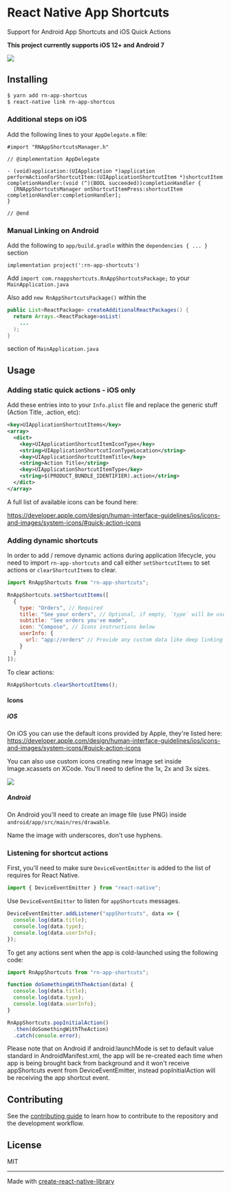 # React Native App Shortcuts

Support for Android App Shortcuts and iOS Quick Actions

**This project currently supports iOS 12+ and Android 7**

![](/assets/example.png)

## Installing

```bash
$ yarn add rn-app-shortcus
$ react-native link rn-app-shortcus
```

### Additional steps on iOS

Add the following lines to your `AppDelegate.m` file:

```obj-c
#import "RNAppShortcutsManager.h"

// @implementation AppDelegate

- (void)application:(UIApplication *)application performActionForShortcutItem:(UIApplicationShortcutItem *)shortcutItem completionHandler:(void (^)(BOOL succeeded))completionHandler {
  [RNAppShortcutsManager onShortcutItemPress:shortcutItem completionHandler:completionHandler];
}

// @end
```

### Manual Linking on Android

Add the following to `app/build.gradle` within the `dependencies { ... }` section

```
implementation project(':rn-app-shortcuts')
````

Add `import com.rnappshortcuts.RnAppShortcutsPackage;` to your `MainApplication.java`

Also add `new RnAppShortcutsPackage()` within the 

```java
public List<ReactPackage> createAdditionalReactPackages() {
  return Arrays.<ReactPackage>asList(
    ...
  );
}
```
section of `MainApplication.java`

## Usage

### Adding static quick actions - iOS only

Add these entries into to your `Info.plist` file and replace the generic stuff (Action Title, .action, etc):

```xml
<key>UIApplicationShortcutItems</key>
<array>
  <dict>
    <key>UIApplicationShortcutItemIconType</key>
    <string>UIApplicationShortcutIconTypeLocation</string>
    <key>UIApplicationShortcutItemTitle</key>
    <string>Action Title</string>
    <key>UIApplicationShortcutItemType</key>
    <string>$(PRODUCT_BUNDLE_IDENTIFIER).action</string>
  </dict>
</array>
```

A full list of available icons can be found here:

<https://developer.apple.com/design/human-interface-guidelines/ios/icons-and-images/system-icons/#quick-action-icons>

### Adding dynamic shortcuts

In order to add / remove dynamic actions during application lifecycle, you need to import `rn-app-shortcuts` and call either `setShortcutItems` to set actions or `clearShortcutItems` to clear.

```js
import RnAppShortcuts from "rn-app-shortcuts";

RnAppShortcuts.setShortcutItems([
  {
    type: "Orders", // Required
    title: "See your orders", // Optional, if empty, `type` will be used instead
    subtitle: "See orders you've made",
    icon: "Compose", // Icons instructions below
    userInfo: {
      url: "app://orders" // Provide any custom data like deep linking URL
    }
  }
]);
```

To clear actions:

```js
RnAppShortcuts.clearShortcutItems();
```

#### Icons

##### iOS

On iOS you can use the default icons provided by Apple, they're listed here: https://developer.apple.com/design/human-interface-guidelines/ios/icons-and-images/system-icons/#quick-action-icons

You can also use custom icons creating new Image set inside Image.xcassets on XCode. You'll need to define the 1x, 2x and 3x sizes.

![](/assets/ios.png)

##### Android

On Android you'll need to create an image file (use PNG) inside `android/app/src/main/res/drawable`.

Name the image with underscores, don't use hyphens.

### Listening for shortcut actions

First, you'll need to make sure `DeviceEventEmitter` is added to the list of
requires for React Native.

```js
import { DeviceEventEmitter } from "react-native";
```

Use `DeviceEventEmitter` to listen for `appShortcuts` messages.

```js
DeviceEventEmitter.addListener("appShortcuts", data => {
  console.log(data.title);
  console.log(data.type);
  console.log(data.userInfo);
});
```

To get any actions sent when the app is cold-launched using the following code:

```js
import RnAppShortcuts from "rn-app-shortcuts";

function doSomethingWithTheAction(data) {
  console.log(data.title);
  console.log(data.type);
  console.log(data.userInfo);
}

RnAppShortcuts.popInitialAction()
  .then(doSomethingWithTheAction)
  .catch(console.error);
```

Please note that on Android if android:launchMode is set to default value standard in AndroidManifest.xml, the app will be re-created each time when app is being brought back from background and it won't receive appShortcuts event from DeviceEventEmitter, instead popInitialAction will be receiving the app shortcut event.

## Contributing

See the [contributing guide](CONTRIBUTING.md) to learn how to contribute to the repository and the development workflow.

## License

MIT

---

Made with [create-react-native-library](https://github.com/callstack/react-native-builder-bob)
